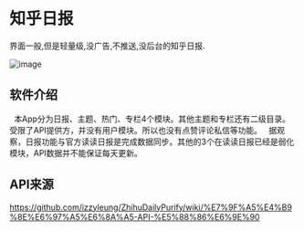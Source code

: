 # 知乎日报

界面一般,但是轻量级,没广告,不推送,没后台的知乎日报.

![image](https://github.com/yaodiwei/ZhihuDaily/blob/master/raw/master/images/1_封面.jpg)

## 软件介绍

&nbsp;&nbsp;本App分为日报、主题、热门、专栏4个模块。其他主题和专栏还有二级目录。受限了API提供方，并没有用户模块。所以也没有点赞评论私信等功能。
&nbsp;&nbsp;据观察，日报功能与官方读读日报是完成数据同步。其他的3个在读读日报已经是弱化模块，API数据并不能保证每天更新。

## API来源
https://github.com/izzyleung/ZhihuDailyPurify/wiki/%E7%9F%A5%E4%B9%8E%E6%97%A5%E6%8A%A5-API-%E5%88%86%E6%9E%90
